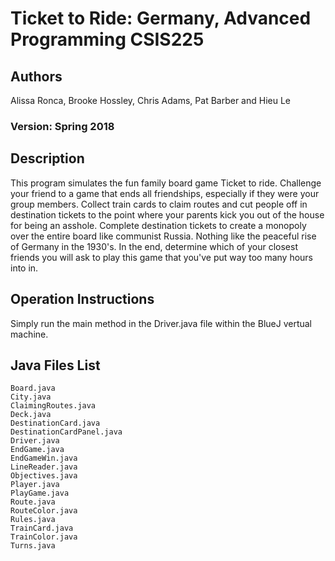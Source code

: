 # Ticket to Ride: Germany, Advanced Programming CSIS225
## Authors
Alissa Ronca, Brooke Hossley, Chris Adams, Pat Barber and Hieu Le
### Version: Spring 2018
## Description
This program simulates the fun family board game Ticket to ride.
Challenge your friend to a game that ends all friendships, especially if they were your group members.
Collect train cards to claim routes and cut people off in destination tickets to the point where your parents kick you out of the house for being an asshole.
Complete destination tickets to create a monopoly over the entire board like communist Russia. Nothing like the peaceful rise of Germany in the 1930's.
In the end, determine which of your closest friends you will ask to play this game that you've put way too many hours into in. 
## Operation Instructions 
Simply run the main method in the Driver.java file within the BlueJ vertual machine. 
## Java Files List
```
Board.java
City.java
ClaimingRoutes.java
Deck.java
DestinationCard.java
DestinationCardPanel.java
Driver.java
EndGame.java
EndGameWin.java
LineReader.java
Objectives.java
Player.java
PlayGame.java
Route.java
RouteColor.java
Rules.java
TrainCard.java
TrainColor.java
Turns.java
```

